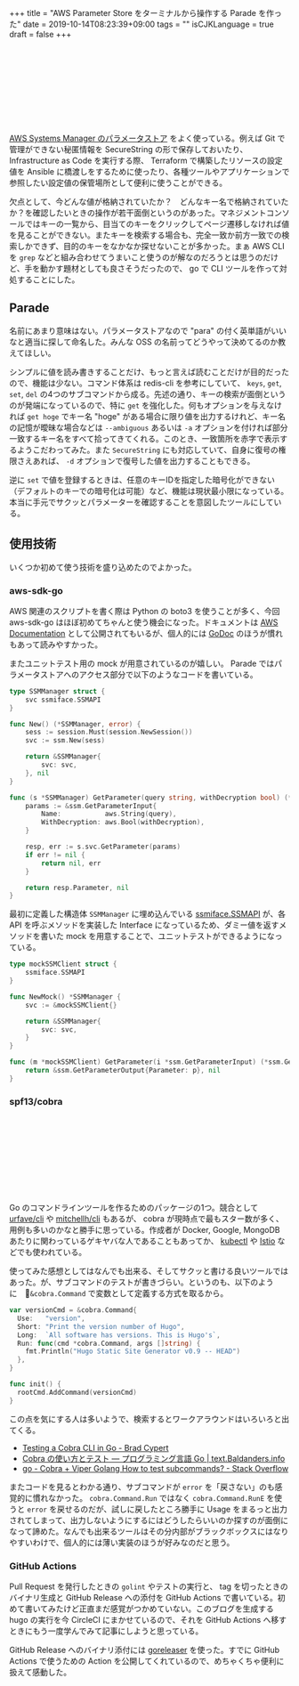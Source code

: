 +++
title = "AWS Parameter Store をターミナルから操作する Parade を作った"
date = 2019-10-14T08:23:39+09:00
tags = ""
isCJKLanguage = true
draft = false
+++

<div class="iframely-embed"><div class="iframely-responsive" style="height: 140px; padding-bottom: 0;"><a href="https://github.com/chroju/parade" data-iframely-url="//cdn.iframe.ly/v9brQHK"></a></div></div><script async src="//cdn.iframe.ly/embed.js" charset="utf-8"></script>

[AWS Systems Manager のパラメータストア](https://docs.aws.amazon.com/ja_jp/systems-manager/latest/userguide/systems-manager-parameter-store.html) をよく使っている。例えば Git で管理ができない秘匿情報を SecureString の形で保存しておいたり、 Infrastructure as Code を実行する際、 Terraform で構築したリソースの設定値を Ansible に橋渡しをするために使ったり、各種ツールやアプリケーションで参照したい設定値の保管場所として便利に使うことができる。

欠点として、今どんな値が格納されていたか？　どんなキー名で格納されていたか？を確認したいときの操作が若干面倒というのがあった。マネジメントコンソールではキーの一覧から、目当てのキーをクリックしてページ遷移しなければ値を見ることができない。またキーを検索する場合も、完全一致か前方一致での検索しかできず、目的のキーをなかなか探せないことが多かった。まぁ AWS CLI を `grep` などと組み合わせてうまいこと使うのが解なのだろうとは思うのだけど、手を動かす題材としても良さそうだったので、 go で CLI ツールを作って対処することにした。

## Parade

名前にあまり意味はない。パラメータストアなので "para" の付く英単語がいいなと適当に探して命名した。みんな OSS の名前ってどうやって決めてるのか教えてほしい。

シンプルに値を読み書きすることだけ、もっと言えば読むことだけが目的だったので、機能は少ない。コマンド体系は redis-cli を参考にしていて、 `keys`, `get`, `set`, `del` の4つのサブコマンドから成る。先述の通り、キーの検索が面倒というのが発端になっているので、特に `get` を強化した。何もオプションを与えなければ `get hoge` でキー名 "hoge" がある場合に限り値を出力するけれど、キー名の記憶が曖昧な場合などは `--ambiguous` あるいは `-a` オプションを付ければ部分一致するキー名をすべて拾ってきてくれる。このとき、一致箇所を赤字で表示するようこだわってみた。また `SecureString` にも対応していて、自身に復号の権限さえあれば、 `-d` オプションで復号した値を出力することもできる。

逆に `set` で値を登録するときは、任意のキーIDを指定した暗号化ができない（デフォルトのキーでの暗号化は可能）など、機能は現状最小限になっている。本当に手元でサクッとパラメーターを確認することを意図したツールにしている。

## 使用技術

いくつか初めて使う技術を盛り込めたのでよかった。

### aws-sdk-go

AWS 関連のスクリプトを書く際は Python の boto3 を使うことが多く、今回 aws-sdk-go はほぼ初めてちゃんと使う機会になった。ドキュメントは [AWS Documentation](https://docs.aws.amazon.com/sdk-for-go/api/) として公開されてもいるが、個人的には [GoDoc](https://godoc.org/github.com/aws/aws-sdk-go) のほうが慣れもあって読みやすかった。

またユニットテスト用の mock が用意されているのが嬉しい。 Parade ではパラメータストアへのアクセス部分で以下のようなコードを書いている。

```go
type SSMManager struct {
	svc ssmiface.SSMAPI
}

func New() (*SSMManager, error) {
	sess := session.Must(session.NewSession())
	svc := ssm.New(sess)

	return &SSMManager{
		svc: svc,
	}, nil
}

func (s *SSMManager) GetParameter(query string, withDecryption bool) (*ssm.Parameter, error) {
	params := &ssm.GetParameterInput{
		Name:           aws.String(query),
		WithDecryption: aws.Bool(withDecryption),
	}

	resp, err := s.svc.GetParameter(params)
	if err != nil {
		return nil, err
	}

	return resp.Parameter, nil
}
```

最初に定義した構造体 `SSMManager` に埋め込んでいる [ssmiface.SSMAPI](https://github.com/aws/aws-sdk-go/blob/master/service/ssm/ssmiface/interface.go) が、各 API を呼ぶメソッドを実装した Interface になっているため、ダミー値を返すメソッドを書いた mock を用意することで、ユニットテストができるようになっている。

```go
type mockSSMClient struct {
	ssmiface.SSMAPI
}

func NewMock() *SSMManager {
	svc := &mockSSMClient{}

	return &SSMManager{
		svc: svc,
	}
}

func (m *mockSSMClient) GetParameter(i *ssm.GetParameterInput) (*ssm.GetParameterOutput, error) {
    return &ssm.GetParameterOutput{Parameter: p}, nil
}
```

### spf13/cobra

<div class="iframely-embed"><div class="iframely-responsive" style="height: 140px; padding-bottom: 0;"><a href="https://github.com/spf13/cobra" data-iframely-url="//cdn.iframe.ly/htWhmVD"></a></div></div><script async src="//cdn.iframe.ly/embed.js" charset="utf-8"></script>

Go のコマンドラインツールを作るためのパッケージの1つ。競合として [urfave/cli](https://github.com/urfave/cli) や [mitchellh/cli](https://github.com/mitchellh/cli) もあるが、 cobra が現時点で最もスター数が多く、用例も多いのかなと勝手に思っている。作成者が Docker, Google, MongoDB あたりに関わっているゲキヤバな人であることもあってか、 [kubectl](https://kubernetes.io/docs/reference/kubectl/) や [Istio](https://istio.io/) などでも使われている。

使ってみた感想としてはなんでも出来る、そしてサクッと書ける良いツールではあった。が、サブコマンドのテストが書きづらい。というのも、以下のように　`&cobra.Command` で変数として定義する方式を取るから。

```go
var versionCmd = &cobra.Command{
  Use:   "version",
  Short: "Print the version number of Hugo",
  Long:  `All software has versions. This is Hugo's`,
  Run: func(cmd *cobra.Command, args []string) {
    fmt.Println("Hugo Static Site Generator v0.9 -- HEAD")
  },
}

func init() {
  rootCmd.AddCommand(versionCmd)
}
```

この点を気にする人は多いようで、検索するとワークアラウンドはいろいろと出てくる。

* [Testing a Cobra CLI in Go - Brad Cypert](https://www.bradcypert.com/testing-a-cobra-cli-in-go/)
* [Cobra の使い方とテスト — プログラミング言語 Go | text.Baldanders.info](https://text.baldanders.info/golang/using-and-testing-cobra/)
* [go - Cobra + Viper Golang How to test subcommands? - Stack Overflow](https://stackoverflow.com/questions/35827147/cobra-viper-golang-how-to-test-subcommands)

またコードを見るとわかる通り、サブコマンドが `error` を「戻さない」のも感覚的に慣れなかった。 `cobra.Command.Run` ではなく `cobra.Command.RunE` を使うと `error` を戻せるのだが、試しに戻したところ勝手に Usage をまるっと出力されてしまって、出力しないようにするにはどうしたらいいのか探すのが面倒になって諦めた。なんでも出来るツールはその分内部がブラックボックスにはなりやすいわけで、個人的には薄い実装のほうが好みなのだと思う。

### GitHub Actions

Pull Request を発行したときの `golint` やテストの実行と、 tag を切ったときのバイナリ生成と GitHub Release への添付を GitHub Actions で書いている。初めて書いてみたけど正直まだ感覚がつかめていない。このブログを生成する hugo の実行を今 CircleCI にまかせているので、それを GitHub Actions へ移すときにもう一度学んでみて記事にしようと思っている。

GitHub Release へのバイナリ添付には [goreleaser](https://github.com/goreleaser/goreleaser) を使った。すでに GitHub Actions で使うための Action を公開してくれているので、めちゃくちゃ便利に扱えて感動した。

<div class="iframely-embed"><div class="iframely-responsive" style="height: 140px; padding-bottom: 0;"><a href="https://github.com/marketplace/actions/goreleaser-action" data-iframely-url="//cdn.iframe.ly/ETQo0Jh"></a></div></div><script async src="//cdn.iframe.ly/embed.js" charset="utf-8"></script>

